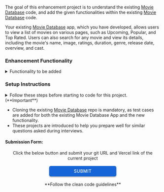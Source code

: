 The goal of this enhancement project is to understand the existing <a href="https://learning.ccbp.in/question/1c277f98-14f6-4744-aad9-c1021526e442" target="_blank_">Movie Database</a> code, and add the given functionalities within the existing <a href="https://learning.ccbp.in/question/1c277f98-14f6-4744-aad9-c1021526e442" target="_blank_">Movie Database</a> code.

Your existing <a href="https://learning.ccbp.in/question/1c277f98-14f6-4744-aad9-c1021526e442" target="_blank_">Movie Database</a> app, which you have developed, allows users to view a list of movies on various pages, such as Upcoming, Popular, and Top Rated. Users can also search for any movie and view its details, including the movie's name, image, ratings, duration, genre, release date, overview, and cast.

### Enhancement Functionality

<details>
<summary>Functionality to be added</summary>
- Implement a `Pagination` in **Popular Movies Page**, **Top Rated Movies Page**, and **Upcoming Movies Page**.
- The pagination feature includes a `Prev` button, a `Next` button, and a `page number` starting with number **1**.
- When the `Next` button or the `Prev` button is clicked, make an HTTP GET request to the API Url with the query parameter page and the page number as its value.
- Follow <a href="https://developer.themoviedb.org/reference/movie-popular-list" target="_blank_">this</a> reference for more detiails of pagination.
- Ensure your application maintains good CSS styling.
</details>

### Setup Instructions

<details>
<summary>Follow these steps before starting to code for this project. (**Important**)</summary>

- After setting up this project delete the `README.md` file in the CCBP IDE.
- Clone the existing <a href="https://learning.ccbp.in/question/1c277f98-14f6-4744-aad9-c1021526e442" target="_blank_">Movie Database</a> code from your GitHub account to add new functionalities to it.
  - If the existing <a href="https://learning.ccbp.in/question/1c277f98-14f6-4744-aad9-c1021526e442" target="_blank_">Movie Database</a> code is not available in your git, push your code to git.
    - <a href="https://learning.ccbp.in/3da6f1a6-0892/course?c_id=ade6e642-cd5c-4896-9edd-3f06d3dc2069&s_id=49896a46-f484-4b42-b459-2626f77e6796&t_id=9f27b553-4bbe-400f-9025-9044f79acda0" target="_blank_">Click here to learn how to push your code to git</a>
  - Once the code is pushed to git, clone it into this project using the below command.

```cmd
git clone {git repository URL} /home/workspace/reactjs/coding-practices/enhancementOfMovieDatabaseApp
```

<MultiLineNote>
In the above command, replace this `{git repository URL}` with your actual Git URL.
</MultiLineNote>
- Download dependencies by running `npm install`
- Start up the app using `npm start`
- Deploy the project on <a href="https://vercel.com/" target="_blank_">Vercel</a> and submit your project using the Vercel link. 
</details>

<MultiLineNote>

- Cloning the existing <a href="https://learning.ccbp.in/question/1c277f98-14f6-4744-aad9-c1021526e442" target="_blank_">Movie Database</a> repo is mandatory, as test cases are added for both the existing Movie Database App and the new functionality.
- These projects are introduced to help you prepare well for similar questions asked during interviews. </MultiLineNote>

#### Submission Form:

<center>Click the below button and submit your git URL and Vercel link of the current project</center>
<br>
<a href="https://forms.ccbp.in/movie-db-enhancement-project-submission-form" target="_blank_">
  <center><button style="color: #fff; border: none; cursor: pointer; width: 218px; height: 34px; background-color: rgb(22, 101, 216); border-radius: 5.4px; box-shadow: rgb(0 0 0 / 36%) 0px 2px 4px 0px;font-family: Inter;font-size: 14px;color: rgb(255, 255, 255);font-weight: 500;letter-spacing: 0.5px;text-transform: uppercase;">
    SUBMIT
  </button>
  </center>
</a>

<br/>
<center>**Follow the clean code guidelines**</center>
